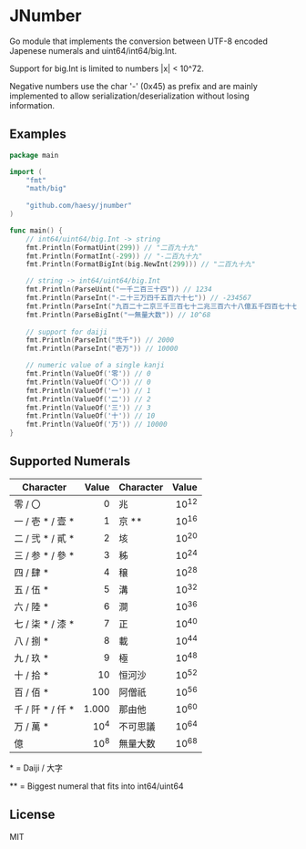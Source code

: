 # JNumber

Go module that implements the conversion between UTF-8 encoded Japenese numerals and uint64/int64/big.Int.

Support for big.Int is limited to numbers |x| < 10^72.

Negative numbers use the char '-' (0x45) as prefix and are mainly implemented to allow serialization/deserialization without losing information.

## Examples

```go
package main

import (
    "fmt"
    "math/big"
    
    "github.com/haesy/jnumber"
)

func main() {
    // int64/uint64/big.Int -> string
    fmt.Println(FormatUint(299)) // "二百九十九"
    fmt.Println(FormatInt(-299)) // "-二百九十九"
    fmt.Println(FormatBigInt(big.NewInt(299))) // "二百九十九"

    // string -> int64/uint64/big.Int
    fmt.Println(ParseUint("一千二百三十四")) // 1234
    fmt.Println(ParseInt("-二十三万四千五百六十七")) // -234567
    fmt.Println(ParseInt("九百二十二京三千三百七十二兆三百六十八億五千四百七十七万五千八百七")) // 9223372036854775807
    fmt.Println(ParseBigInt("一無量大数")) // 10^68
    
    // support for daiji
    fmt.Println(ParseInt("弐千")) // 2000
    fmt.Println(ParseInt("壱万")) // 10000

    // numeric value of a single kanji
    fmt.Println(ValueOf('零')) // 0
    fmt.Println(ValueOf('〇')) // 0
    fmt.Println(ValueOf('一')) // 1
    fmt.Println(ValueOf('二')) // 2
    fmt.Println(ValueOf('三')) // 3
    fmt.Println(ValueOf('十')) // 10
    fmt.Println(ValueOf('万')) // 10000
}
```

## Supported Numerals

Character | Value | Character | Value
--- | ---: | --- | ---:
零 / 〇 | 0 | 兆 | 10<sup>12</sup>
一 / 壱 * / 壹 * | 1 | 京 ** | 10<sup>16</sup>
二 / 弐 * / 貳 * | 2 | 垓 | 10<sup>20</sup>
三 / 参 * / 參 * | 3 | 秭 | 10<sup>24</sup>
四 / 肆 * | 4 | 穣 | 10<sup>28</sup>
五 / 伍 * | 5 | 溝 | 10<sup>32</sup>
六 / 陸 * | 6 | 澗 | 10<sup>36</sup>
七 / 柒 * / 漆 * | 7 | 正 | 10<sup>40</sup>
八 / 捌 * | 8 | 載 | 10<sup>44</sup>
九 / 玖 * | 9 | 極 | 10<sup>48</sup>
十 / 拾 * | 10 | 恒河沙 | 10<sup>52</sup>
百 / 佰 * | 100 | 阿僧祇 | 10<sup>56</sup>
千 / 阡 * / 仟 * | 1.000 | 那由他 | 10<sup>60</sup>
万 / 萬 * | 10<sup>4</sup> | 不可思議 | 10<sup>64</sup>
億 | 10<sup>8</sup> | 無量大数 | 10<sup>68</sup>

\* = Daiji / 大字

\*\* = Biggest numeral that fits into int64/uint64

## License

MIT
